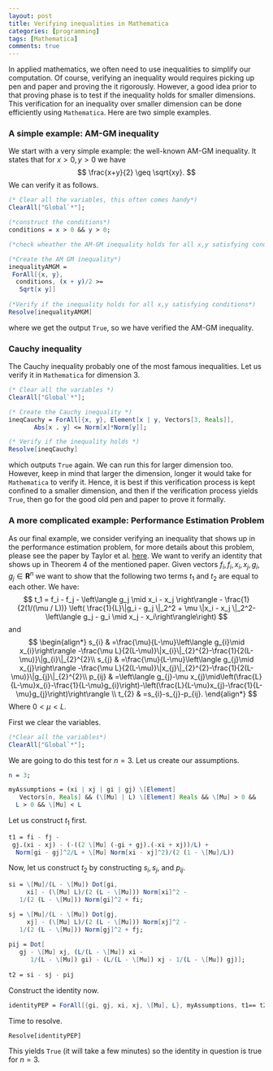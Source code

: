 ```yaml
---
layout: post
title: Verifying inequalities in Mathematica
categories: [programming]
tags: [Mathematica]
comments: true
---
```


In applied mathematics, we often need to use inequalities to simplify our computation. Of course, verifying an inequality would requires picking up pen and paper and proving the it rigorously. However, a good idea prior to that proving phase is to test if the inequality holds for smaller dimensions. This verification for an inequality over smaller dimension can be done efficiently using `Mathematica`. Here are two simple examples.

### A simple example: AM-GM inequality

We start with a very simple example: the well-known AM-GM inequality. It states that for $x>0,y>0$ we have 
$$
\frac{x+y}{2} \geq \sqrt{xy}.
$$
We can verify it as follows. 

```mathematica
(* Clear all the variables, this often comes handy*)
ClearAll["Global`*"];

(*construct the conditions*)
conditions = x > 0 && y > 0;

(*check wheather the AM-GM inequality holds for all x,y satisfying conditions*)

(*Create the AM GM inequality*)
inequalityAMGM = 
 ForAll[{x, y}, 
  conditions, (x + y)/2 >= 
   Sqrt[x y]] 
   
(*Verify if the inequality holds for all x,y satisfying conditions*)   
Resolve[inequalityAMGM] 
```

where we get the output `True`, so we have verified the AM-GM inequality.

### Cauchy inequality

The Cauchy inequality probably one of the most famous inequalities. Let us verify it in `Mathematica` for dimension 3.

```mathematica 
(* Clear all the variables *)
ClearAll["Global`*"];

(* Create the Cauchy inequality *)
ineqCauchy = ForAll[{x, y}, Element[x | y, Vectors[3, Reals]], 
       Abs[x . y] <= Norm[x]*Norm[y]]; 

(* Verify if the inequality holds *)
Resolve[ineqCauchy]
```

which outputs `True` again. We can run this for larger dimension too. However, keep in mind that larger the dimension, longer it would take for `Mathematica` to verify it. Hence, it is best if this verification process is kept confined to a smaller dimension, and then if the verification process yields `True`, then go for the good old pen and paper to prove it formally. 

### A more complicated example: Performance Estimation Problem

As our final example, we consider verifying an inequality that shows up in the performance estimation problem, for more details about this problem, please see the paper by Taylor et al. [here](https://arxiv.org/pdf/1502.05666.pdf). We want to verify an identity that shows up in Theorem 4 of the mentioned paper. Given vectors $f_i,f_i,x_i,x_j,g_i,g_j\in \mathbf{R}^n$ we want to show that the following two terms $t_1$ and $t_2$ are equal to each other. We have:
$$
t_1 = f_i - f_j - \left\langle g_j \mid x_i - x_j \right\rangle - \frac{1}{2(1/(\mu / L))} \left( \frac{1}{L}\|g_i - g_j \|_2^2 + \mu \|x_i - x_j \|_2^2-\left\langle g_j - g_i \mid x_j - x_i\right\rangle\right)
$$
and
$$
\begin{align*}
s_{i} & =\frac{\mu}{L-\mu}\left\langle g_{i}\mid x_{i}\right\rangle -\frac{\mu L}{2(L-\mu)}\|x_{i}\|_{2}^{2}-\frac{1}{2(L-\mu)}\|g_{i}\|_{2}^{2}\\
s_{j} & =\frac{\mu}{L-\mu}\left\langle g_{j}\mid x_{j}\right\rangle -\frac{\mu L}{2(L-\mu)}\|x_{j}\|_{2}^{2}-\frac{1}{2(L-\mu)}\|g_{j}\|_{2}^{2}\\
p_{ij} & =\left\langle g_{j}-\mu x_{j}\mid\left(\frac{L}{L-\mu}x_{i}-\frac{1}{L-\mu}g_{i}\right)-\left(\frac{L}{L-\mu}x_{j}-\frac{1}{L-\mu}g_{j}\right)\right\rangle \\
t_{2} & =s_{i}-s_{j}-p_{ij}.
\end{align*}
$$
Where $0<\mu < L$.

First we clear the variables.

```mathematica
(*Clear all the variables*)
ClearAll["Global`*"];
```

We are going to do this test for $n=3$. Let us create our assumptions.

```mathematica
n = 3;

myAssumptions = (xi | xj | gi | gj) \[Element] 
   Vectors[n, Reals] && (\[Mu] | L) \[Element] Reals && \[Mu] > 0 && 
  L > 0 && \[Mu] < L
```

Let us construct $t_1$ first.

```mathematica
t1 = fi - fj - 
 gj.(xi - xj) - (-((2 \[Mu] (-gi + gj).(-xi + xj))/L) + 
  Norm[gi - gj]^2/L + \[Mu] Norm[xi - xj]^2)/(2 (1 - \[Mu]/L))
```

Now, let us construct $t_2$ by constructing $s_i,s_j,$ and $p_{ij}$.

```mathematica
si = \[Mu]/(L - \[Mu]) Dot[gi, 
     xi] - (\[Mu] L)/(2 (L - \[Mu])) Norm[xi]^2 - 
   1/(2 (L - \[Mu])) Norm[gi]^2 + fi;

sj = \[Mu]/(L - \[Mu]) Dot[gj, 
     xj] - (\[Mu] L)/(2 (L - \[Mu])) Norm[xj]^2 - 
   1/(2 (L - \[Mu])) Norm[gj]^2 + fj;
     
pij = Dot[
   gj - \[Mu] xj, (L/(L - \[Mu]) xi - 
      1/(L - \[Mu]) gi) - (L/(L - \[Mu]) xj - 1/(L - \[Mu]) gj)];
      
t2 = si - sj - pij
```

Construct the identity now. 

```mathematica
identityPEP = ForAll[{gi, gj, xi, xj, \[Mu], L}, myAssumptions, t1== t2]
```

Time to resolve.

```julia 
Resolve[identityPEP]
```

This yields `True` (it will take a few minutes) so the identity in question is true for $n=3$. 

